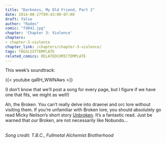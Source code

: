 ```yaml
---
title: "Darkness, My Old Friend, Part 2"
date: 2014-08-27T09:43:00-07:00
draft: false
author: "Rades"
comic: "fd041.jpg"
chapter: 'Chapter 3: Violence'
chapters:
- chapter-3-violence
chapter_link: /chapters/chapter-3-violence/
tags: TAGSLISTTEMPLATE
related_comics: RELATEDCOMICTEMPLATE
---
```


This week’s soundtrack:<br>

{{< youtube qaRH_WWNAws >}}


(I don’t know that we’ll post a song for every page, but I figure if we have one that fits, we might as well!)


Ah, the Broken. You can’t really delve into draenei and orc lore without visiting them. If you’re unfamiliar with Broken lore, you should absolutely go read Micky Neilson’s short story [Unbroken](http://us.battle.net/wow/en/game/lore/short-story/unbroken/1). It’s a fantastic read. Just be warned that *our* Broken, are not necessarily like Nobundo…


<br>*Song credit: T.B.C., Fullmetal Alchemist Brotherhood*

